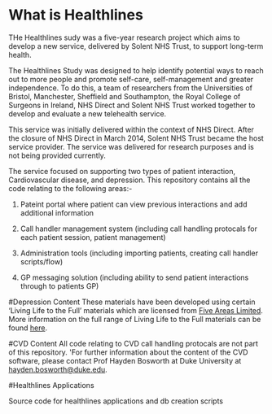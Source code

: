 # What is Healthlines
THe Healthlines sudy was a five-year research project which aims to develop a new service, delivered by Solent NHS Trust, to support long-term health.

The Healthlines Study was designed to help identify potential ways to reach out to more people and promote self-care, self-management and greater independence. To do this, a team of researchers from the Universities of Bristol, Manchester, Sheffield and Southampton, the Royal College of Surgeons in Ireland, NHS Direct and Solent NHS Trust worked together to develop and evaluate a new telehealth service.

This service was initially delivered within the context of NHS Direct. After the closure of NHS Direct in March 2014, Solent NHS Trust became the host service provider. The service was delivered for research purposes and is not being provided currently.

The service focused on supporting two types of patient interaction, Cardiovascular disease, and depression. This repository contains all the code relating to the following areas:-

1) Pateint portal where patient can view previous interactions and add additional information

2) Call handler management system (including call handling protocals for each patient session, patient management)

3) Administration tools (including importing patients, creating call handler scripts/flow)

4) GP messaging solution (including ability to send patient interactions through to patients GP)

#Depression Content
These materials have been developed using certain ‘Living Life to the Full’ materials which are licensed from [Five Areas Limited](http://www.fiveareas.com/). More information on the full range of  Living Life to the Full materials can be found [here](http://www.fiveareas.com/). 

#CVD Content
All code relating to CVD call handling protocals are not part of this repository. 'For further information about the content of the CVD software, please contact Prof Hayden Bosworth at Duke University at hayden.bosworth@duke.edu.
 

#Healthlines Applications

Source code for healthlines applications and db creation scripts

